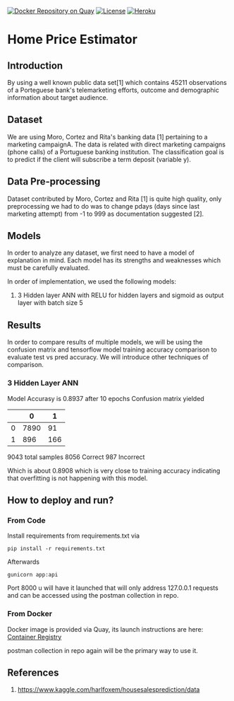 [![Docker Repository on Quay](https://quay.io/repository/wehouse/purchase-or-not/status "Docker Repository on Quay")](https://quay.io/repository/wehouse/purchase-or-not)
[![License](https://img.shields.io/badge/License-Apache%202.0-blue.svg)](https://opensource.org/licenses/Apache-2.0)
[![Heroku](http://heroku-badge.herokuapp.com/?app=purchase-or-not&root=ann&style=flat&svg=1)](https://purchase-or-not.herokuapp.com/ann)

# Home Price Estimator

## Introduction
By using a well known public data set[1] which contains 45211 observations of a Porteguese bank's telemarketing efforts, 
outcome and demographic information about target audience.

## Dataset
We are using Moro, Cortez and Rita's banking data [1] pertaining to a marketing campaignA. The data is related with direct
marketing campaigns (phone calls) of a Portuguese banking institution. The classification goal is to predict
if the client will subscribe a term deposit (variable y).

## Data Pre-processing
Dataset contributed by Moro, Cortez and Rita [1] is quite high quality, only preprocessing we had to do was to change 
pdays (days since last marketing attempt) from -1 to 999 as documentation suggested [2]. 

## Models
In order to analyze any dataset, we first need to have a model of explanation in mind. Each model has its strengths and
weaknesses which must be carefully evaluated.

In order of implementation, we used the following models:
1. 3 Hidden layer ANN with RELU for hidden layers and sigmoid as output layer with batch size 5

## Results
In order to compare results of multiple models, we will be using the confusion matrix and tensorflow model training accuracy
comparison to evaluate test vs pred accuracy. We will introduce other techniques of comparison.

### 3 Hidden Layer ANN
Model Accurasy is 0.8937 after 10 epochs
Confusion matrix yielded

|   	| 0  	| 1  	|
|---	|---	|---	|
| 0  	| 7890  	| 91  	|
| 1  	| 896  	| 166  	|

9043 total samples
8056 Correct
987 Incorrect

Which is about 0.8908 which is very close to training accuracy indicating that overfitting is not happening with this
model.

## How to deploy and run?
### From Code
Install requirements from requirements.txt via 
```
pip install -r requirements.txt
```
Afterwards
```
gunicorn app:api
```
Port 8000 u will have it launched that will only address 127.0.0.1 requests and can be accessed using the postman collection in repo.

### From Docker
Docker image is provided via Quay, its launch instructions are here:
[Container Registry](https://quay.io/repository/wehouse/purchase-or-not)

postman collection in repo again will be the primary way to use it.

## References
1. https://www.kaggle.com/harlfoxem/housesalesprediction/data
